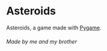 # Asteroids
Asteroids, a game made with [Pygame](https://www.pygame.org/).

###### Made by me and my brother
